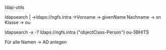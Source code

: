 ldap-utils

ldapsearch
	| ->ldaps://ngfs.intra
	->Vorname -> givenName
		Nachname -> sn
		Klasse -> ou

ldapsearch -x -? ldaps://ngfs.intra ("objectClass-Person")
																ou-3BHITS

Für alle Namen -> AD anlegen